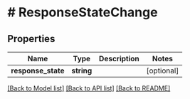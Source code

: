 # # ResponseStateChange

## Properties

Name | Type | Description | Notes
------------ | ------------- | ------------- | -------------
**response_state** | **string** |  | [optional]

[[Back to Model list]](../../README.md#models) [[Back to API list]](../../README.md#endpoints) [[Back to README]](../../README.md)
